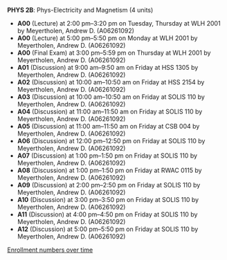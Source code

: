 **PHYS 2B**: Phys-Electricity and Magnetism (4 units)

- **A00** (Lecture) at 2:00 pm–3:20 pm on Tuesday, Thursday at WLH 2001 by Meyertholen, Andrew D. (A06261092)
- **A00** (Lecture) at 5:00 pm–5:50 pm on Monday at WLH 2001 by Meyertholen, Andrew D. (A06261092)
- **A00** (Final Exam) at 3:00 pm–5:59 pm on Thursday at WLH 2001 by Meyertholen, Andrew D. (A06261092)
- **A01** (Discussion) at 9:00 am–9:50 am on Friday at HSS 1305 by Meyertholen, Andrew D. (A06261092)
- **A02** (Discussion) at 10:00 am–10:50 am on Friday at HSS 2154 by Meyertholen, Andrew D. (A06261092)
- **A03** (Discussion) at 10:00 am–10:50 am on Friday at SOLIS 110 by Meyertholen, Andrew D. (A06261092)
- **A04** (Discussion) at 11:00 am–11:50 am on Friday at SOLIS 110 by Meyertholen, Andrew D. (A06261092)
- **A05** (Discussion) at 11:00 am–11:50 am on Friday at CSB 004 by Meyertholen, Andrew D. (A06261092)
- **A06** (Discussion) at 12:00 pm–12:50 pm on Friday at SOLIS 110 by Meyertholen, Andrew D. (A06261092)
- **A07** (Discussion) at 1:00 pm–1:50 pm on Friday at SOLIS 110 by Meyertholen, Andrew D. (A06261092)
- **A08** (Discussion) at 1:00 pm–1:50 pm on Friday at RWAC 0115 by Meyertholen, Andrew D. (A06261092)
- **A09** (Discussion) at 2:00 pm–2:50 pm on Friday at SOLIS 110 by Meyertholen, Andrew D. (A06261092)
- **A10** (Discussion) at 3:00 pm–3:50 pm on Friday at SOLIS 110 by Meyertholen, Andrew D. (A06261092)
- **A11** (Discussion) at 4:00 pm–4:50 pm on Friday at SOLIS 110 by Meyertholen, Andrew D. (A06261092)
- **A12** (Discussion) at 5:00 pm–5:50 pm on Friday at SOLIS 110 by Meyertholen, Andrew D. (A06261092)

[Enrollment numbers over time](./PHYS2B.tsv)
